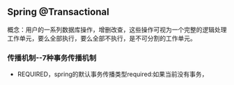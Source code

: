 ## Spring @Transactional
概念：用户的一系列数据库操作，增删改查，这些操作可视为一个完整的逻辑处理工作单元，要么全部执行，要么全部不执行，是不可分割的工作单元。

### 传播机制--7种事务传播机制

- REQUIRED，spring的默认事务传播类型required:如果当前没有事务，
